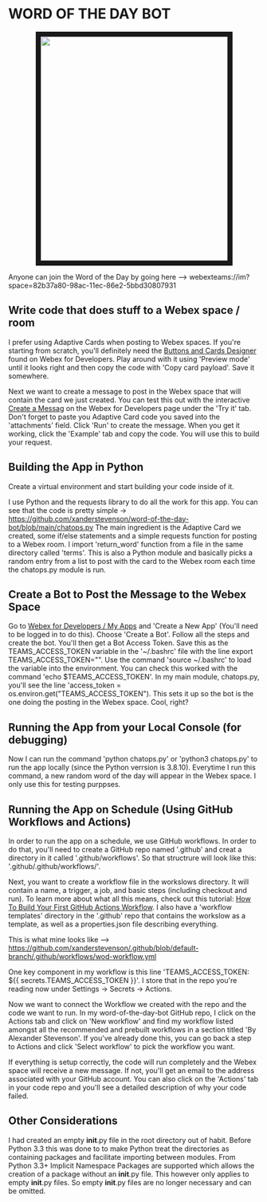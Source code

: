 # WORD OF THE DAY BOT

<p align="center">
<img src='https://github.com/xanderstevenson/word-of-the-day-bot/blob/main/media/WoD-screenshot.png' width="375" height="450" border="10">
</p>


Anyone can join the Word of the Day by going here --> webexteams://im?space=82b37a80-98ac-11ec-86e2-5bbd30807931


## Write code that does stuff to a Webex space / room

I prefer using Adaptive Cards when posting to Webex spaces. If you're starting from scratch, you'll definitely need the [Buttons and Cards Designer](https://developer.webex.com/buttons-and-cards-designer) found on Webex for Developers. Play around with it using 'Preview mode' until it looks right and then copy the code with 'Copy card payload'. Save it somewhere.

Next we want to create a message to post in the Webex space that will contain the card we just created. You can test this out with the interactive [Create a Messag](https://developer.webex.com/docs/api/v1/messages/create-a-message) on the Webex for Developers page under the 'Try it' tab. Don't forget to paste you Adaptive Card code you saved into the 'attachments' field. Click 'Run' to create the message. When you get it working, click the 'Example' tab and copy the code. You will use this to build your request.

## Building the App in Python

Create a virtual environment and start building your code inside of it. 

I use Python and the requests library to do all the work for this app. You can see that the code is pretty simple -> https://github.com/xanderstevenson/word-of-the-day-bot/blob/main/chatops.py The main ingredient is the Adaptive Card we created, some if/else statements and a simple requests function for posting to a Webex room. I import 'return_word' function from a file in the same directory called 'terms'. This is also a Python module and basically picks a random entry from a list to post with the card to the Webex room each time the chatops.py module is run.

## Create a Bot to Post the Message to the Webex Space

Go to [Webex for Developers / My Apps](https://developer.webex.com/my-apps) and 'Create a New App' (You'll need to be logged in to do this). Choose 'Create a Bot'. Follow all the steps and create the bot. You'll then get a Bot Access Token. Save this as the TEAMS_ACCESS_TOKEN variable in the '~/.bashrc' file with the line export TEAMS_ACCESS_TOKEN="<Bot Access Token Goes Here>". Use the command 'source ~/.bashrc' to load the variable into the environment. You can check this worked with the command 'echo $TEAMS_ACCESS_TOKEN'. In my main module, chatops.py, you'll see the line 'access_token = os.environ.get("TEAMS_ACCESS_TOKEN"). This sets it up so the bot is the one doing the posting in the Webex space. Cool, right?

## Running the App from your Local Console (for debugging)

Now I can run the command 'python chatops.py' or 'python3 chatops.py' to run the app locally (since the Python verrsion is 3.8.10). Everytime I run this command, a new random word of the day will appear in the Webex space. I only use this for testing purppses.

## Running the App on Schedule (Using GitHub Workflows and Actions)

In order to run the app on a schedule, we use GitHub workflows. In order to do that, you'll need to create a GitHub repo named '.github' and creat a directory in it called '.github/workflows'. So that structrure will look like this: '.github/.github/workflows/'. 

Next, you want to create a workflow file in the workslows directory. It will contain a name, a trigger, a job, and basic steps (including checkout and run). To learn more about what all this means, check out this tutorial: [How To Build Your First GitHub Actions Workflow](https://www.ipswitch.com/blog/how-to-build-your-first-github-actions-workflow). I also have a 'workflow templates' directory in the '.github' repo that contains the workslow as a template, as well as a properties.json file describing everything. 

This is what mine looks like --> https://github.com/xanderstevenson/.github/blob/default-branch/.github/workflows/wod-workflow.yml

One key component in my workflow is this line 'TEAMS_ACCESS_TOKEN: ${{ secrets.TEAMS_ACCESS_TOKEN }}'. I store that in the repo you're reading now under Settings -> Secrets -> Actions. 

Now we want to connect the Workflow we created with the repo and the code we want to run. In my word-of-the-day-bot GitHub repo, I click on the Actions tab and click on 'New workflow' and find my workflow listed amongst all the recommended and prebuilt workflows in a section titled 'By Alexander Stevenson'. If you've already done this, you can go back a step to Actions and click 'Select workflow' to pick the workflow you want.

If everything is setup correctly, the code will run completely and the Webex space will receive a new message. If not, you'll get an email to the address associated with your GitHub account. You can also click on the 'Actions' tab in your code repo and you'll see a detailed description of why your code failed.

## Other Considerations

I had created an empty __init__.py file in the root directory out of habit. Before Python 3.3 this was done to to make Python treat the directories as containing packages and facilitate importing between modules. From Python 3.3+ Implicit Namespace Packages are supported which allows the creation of a package without an __init__.py file. This however only applies to empty __init__.py files. So empty __init__.py files are no longer necessary and can be omitted.
